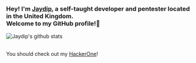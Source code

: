 ### Hey! I'm [Jaydip](https://valveantiche.at), a self-taught developer and pentester located in the United Kingdom. <br /> Welcome to my GitHub profile!👋
![Jaydip's github stats](https://github-readme-stats.vercel.app/api?username=killaboi&theme=radical&show_icons=true)
<br />
<br />

You should check out my [HackerOne](https://hackerone.com/killa1337)!
